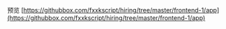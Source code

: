 预览
[https://githubbox.com/fxxkscript/hiring/tree/master/frontend-1/app](https://githubbox.com/fxxkscript/hiring/tree/master/frontend-1/app)